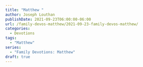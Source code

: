 ```yaml
---
title: "Matthew "
author: Joseph Louthan
publishDate: 2021-09-23T06:00:00-06:00
url: /family-devos-matthew/2021-09-23-family-devos-matthew/
categories:
  - Devotions
tags:
  - "Matthew"
series:
  - "Family Devotions: Matthew"
draft: true
---
```

